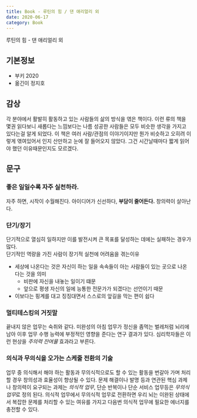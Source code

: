 ```yaml
---
title: Book - 루틴의 힘 / 댄 애리얼리 외
date: 2020-06-17
category: Book
---
```


루틴의 힘 - 댄 애리얼리 외

## 기본정보

*   부키 2020
*   옮긴이 정지호

## 감상
각 분야에서 활발히 활동하고 있는 사람들의 삶의 방식을 엮은 책이다. 이런 류의 책을 몇권 읽다보니 새롭다는 느낌보다는 나름 성공한 사람들은 모두 비슷한 생각을 가지고 있다는걸 알게 되었다. 이 책은 여러 사람/관점의 이야기이지만 뭔가 비슷하고 오히려 이렇게 엮여있어서 인지 산만하고 눈에 잘 들어오지 않았다. 그건 시간날때마다 짧게 읽어야 했던 이유때문인지도 모르겠다. 

## 문구
### 좋은 일일수록 자주 실천하라.
자주 하면, 시작이 수월해진다. 아이디어가 신선하다, **부담이 줄어든다.** 창의력이 살아난다.

### 단기/장기
단기적으로 열심히 일하지만 이를 발전시켜 큰 목표를 달성하는 데에는 실패하는 경우가 많다.   
단기적인 역량을 가진 사람이 장기적 실천에 어려움을 겪는이유   
* 세상에 나온다는 것은 자신이 하는 일을 속속들이 아는 사람들이 있는 곳으로 나온다는 것을 의미   
    - 비판에 자신을 내놓는 일이기 떄문
    - 앞으로 평생 자신의 일에 능통한 전문가가 되겠다는 선언이기 때문
* 이보다는 핑계를 대고 징징대면서 스스로의 앞길을 막는 편이 쉽다

### 멀티테스킹의 거짓말
끝내지 않은 업무는 숙취와 같다. 미완성의 아침 업무가 정신을 좀먹는 벌레처럼 뇌리에 남아 이후 업무 수행 능력에 부정적인 영향을 준다는 연구 결과가 있다. 심리학자들은 이런 현상을 *주의력 잔여물* 효과라고 부른다.

### 의식과 무의식을 오가는 스케줄 전환의 기술
업무 중 의식해서 해야 하는 활동과 무의식적으로도 할 수 있는 활동을 번갈아 가며 처리할 경우 창의성과 효율성이 향상될 수 있다. 문제 해결이나 발명 등과 연관된 핵심 과제나 창의력이 요구되는 과제는 *의식적 업무*, 단순 반복이나 단순 서비스 업무등은 *무의식 업무*로 정의 된다. 의식적 업무에서 무의식적 업무로 전환하면 우리 뇌는 이완된 상태에서 복잡한 문제를 처리할 수 있는 여유를 가지고 다음번 의식적 업무에 필요한 에너지를 충전할 수 있다.

<!--
## Image

![Placeholder](https://via.placeholder.com/768x480)


## Header

# Head 1
## Head 2
### Head 3
#### Head 4
##### Head 5
###### Head 6


## Lists

Unordered list

*   I am the first unordered list item
*   I am the second unordered list item
*   I am the third unordered list item


Ordered list

1.  I am the first ordered list item
1.  I am the second ordered list item
1.  I contain an `inline code`


## Code block

```python
def func(x):
    print('hello, world')
    print('this is a really long statements, this is a really long statementsi, this is a really long statements')
```

## Inline code

Ut enim ad minima veniam, `quis` nostrum exercitationem ullam corporis suscipit laboriosam, nisi ut aliquid ex ea commodi consequatur? Quis autem vel eum iure reprehenderit qui in ea voluptate velit esse quam nihil molestiae consequatur, `vel` illum qui dolorem eum `fugiat` quo voluptas nulla pariatur?


## Blockquote

> Sed ut perspiciatis unde omnis iste natus error sit voluptatem accusantium doloremque laudantium, totam rem aperiam, eaque ipsa quae ab illo inventore veritatis et quasi architecto beatae vitae


## Paragraph

Nam eget dui. Etiam rhoncus. Maecenas tempus, tellus eget condimentum rhoncus, sem quam semper libero, sit amet adipiscing sem neque sed ipsum. Nam quam nunc, blandit vel, luctus pulvinar, hendrerit id, lorem. Maecenas nec odio et ante tincidunt tempus. Donec vitae sapien ut libero venenatis faucibus. Nullam quis ante. Etiam sit amet orci eget eros faucibus tincidunt. Duis leo.
-->